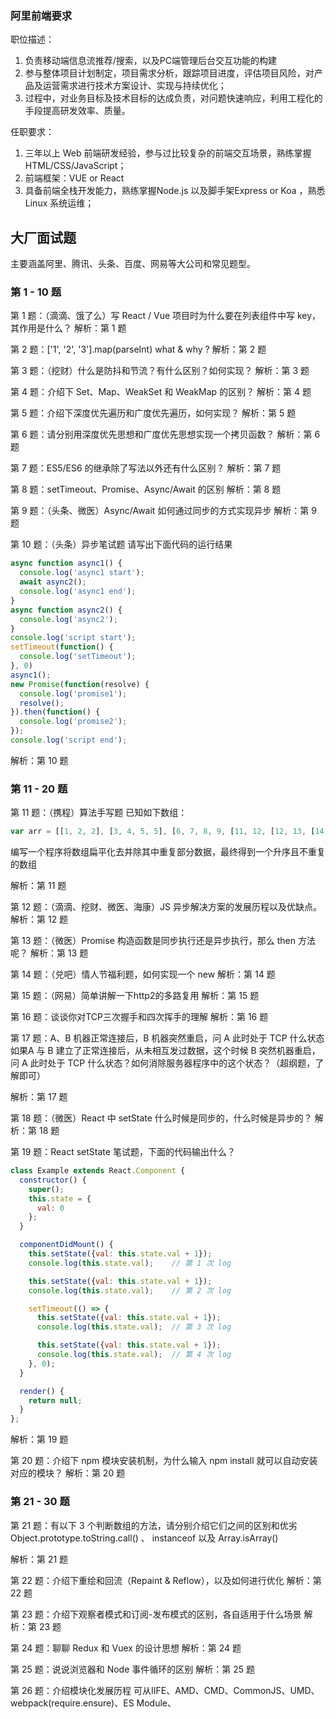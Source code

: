 ### 阿里前端要求

职位描述：

1. 负责移动端信息流推荐/搜索，以及PC端管理后台交互功能的构建
2. 参与整体项目计划制定，项目需求分析，跟踪项目进度，评估项目风险，对产品及运营需求进行技术方案设计、实现与持续优化；
3. 过程中，对业务目标及技术目标的达成负责，对问题快速响应，利用工程化的手段提高研发效率、质量。

任职要求：

1. 三年以上 Web 前端研发经验，参与过比较复杂的前端交互场景，熟练掌握 HTML/CSS/JavaScript；
2. 前端框架：VUE or React 
3. 具备前端全栈开发能力，熟练掌握Node.js 以及脚手架Express or Koa ，熟悉 Linux 系统运维； 



## 大厂面试题

主要涵盖阿里、腾讯、头条、百度、网易等大公司和常见题型。

### 第 1 - 10 题

第 1 题：（滴滴、饿了么）写 React / Vue 项目时为什么要在列表组件中写 key，其作用是什么？
解析：第 1 题

第 2 题：['1', '2', '3'].map(parseInt) what & why ?
解析：第 2 题


第 3 题：（挖财）什么是防抖和节流？有什么区别？如何实现？
解析：第 3 题


第 4 题：介绍下 Set、Map、WeakSet 和 WeakMap 的区别？
解析：第 4 题


第 5 题：介绍下深度优先遍历和广度优先遍历，如何实现？
解析：第 5 题


第 6 题：请分别用深度优先思想和广度优先思想实现一个拷贝函数？
解析：第 6 题


第 7 题：ES5/ES6 的继承除了写法以外还有什么区别？
解析：第 7 题


第 8 题：setTimeout、Promise、Async/Await 的区别
解析：第 8 题


第 9 题：（头条、微医）Async/Await 如何通过同步的方式实现异步
解析：第 9 题


第 10 题：（头条）异步笔试题
请写出下面代码的运行结果

~~~js
async function async1() {
  console.log('async1 start');
  await async2();
  console.log('async1 end');
}
async function async2() {
  console.log('async2');
}
console.log('script start');
setTimeout(function() {
  console.log('setTimeout');
}, 0)
async1();
new Promise(function(resolve) {
  console.log('promise1');
  resolve();
}).then(function() {
  console.log('promise2');
});
console.log('script end');
~~~

解析：第 10 题



### 第 11 - 20 题

第 11 题：（携程）算法手写题
已知如下数组：

~~~js
var arr = [[1, 2, 2], [3, 4, 5, 5], [6, 7, 8, 9, [11, 12, [12, 13, [14] ] ] ], 10];
~~~

编写一个程序将数组扁平化去并除其中重复部分数据，最终得到一个升序且不重复的数组

解析：第 11 题


第 12 题：（滴滴、挖财、微医、海康）JS 异步解决方案的发展历程以及优缺点。
解析：第 12 题

第 13 题：（微医）Promise 构造函数是同步执行还是异步执行，那么 then 方法呢？
解析：第 13 题

第 14 题：（兑吧）情人节福利题，如何实现一个 new
解析：第 14 题

第 15 题：（网易）简单讲解一下http2的多路复用
解析：第 15 题


第 16 题：谈谈你对TCP三次握手和四次挥手的理解
解析：第 16 题


第 17 题：A、B 机器正常连接后，B 机器突然重启，问 A 此时处于 TCP 什么状态
如果A 与 B 建立了正常连接后，从未相互发过数据，这个时候 B 突然机器重启，问 A 此时处于 TCP 什么状态？如何消除服务器程序中的这个状态？（超纲题，了解即可）

解析：第 17 题


第 18 题：（微医）React 中 setState 什么时候是同步的，什么时候是异步的？
解析：第 18 题

第 19 题：React setState 笔试题，下面的代码输出什么？

~~~js
class Example extends React.Component {
  constructor() {
    super();
    this.state = {
      val: 0
    };
  }

  componentDidMount() {
    this.setState({val: this.state.val + 1});
    console.log(this.state.val);    // 第 1 次 log

    this.setState({val: this.state.val + 1});
    console.log(this.state.val);    // 第 2 次 log

    setTimeout(() => {
      this.setState({val: this.state.val + 1});
      console.log(this.state.val);  // 第 3 次 log

      this.setState({val: this.state.val + 1});
      console.log(this.state.val);  // 第 4 次 log
    }, 0);
  }

  render() {
    return null;
  }
};
~~~

解析：第 19 题


第 20 题：介绍下 npm 模块安装机制，为什么输入 npm install 就可以自动安装对应的模块？
解析：第 20 题

### 第 21 - 30 题

第 21 题：有以下 3 个判断数组的方法，请分别介绍它们之间的区别和优劣
Object.prototype.toString.call() 、 instanceof 以及 Array.isArray()

解析：第 21 题


第 22 题：介绍下重绘和回流（Repaint & Reflow），以及如何进行优化
解析：第 22 题


第 23 题：介绍下观察者模式和订阅-发布模式的区别，各自适用于什么场景
解析：第 23 题


第 24 题：聊聊 Redux 和 Vuex 的设计思想
解析：第 24 题


第 25 题：说说浏览器和 Node 事件循环的区别
解析：第 25 题


第 26 题：介绍模块化发展历程
可从IIFE、AMD、CMD、CommonJS、UMD、webpack(require.ensure)、ES Module、<script type="module"> 这几个角度考虑。

解析：第 26 题


第 27 题：全局作用域中，用 const 和 let 声明的变量不在 window 上，那到底在哪里？如何去获取？。
解析：第 27 题


第 28 题：cookie 和 token 都存放在 header 中，为什么不会劫持 token？
解析：第 28 题


第 29 题：聊聊 Vue 的双向数据绑定，Model 如何改变 View，View 又是如何改变 Model 的
解析：第 29 题

### 第 31 - 40 题

第 30 题：两个数组合并成一个数组
请把两个数组 [‘A1’, ‘A2’, ‘B1’, ‘B2’, ‘C1’, ‘C2’, ‘D1’, ‘D2’] 和 [‘A’, ‘B’, ‘C’, ‘D’]，合并为 [‘A1’, ‘A2’, ‘A’, ‘B1’, ‘B2’, ‘B’, ‘C1’, ‘C2’, ‘C’, ‘D1’, ‘D2’, ‘D’]。

解析： 第 30 题

第 31 题：改造下面的代码，使之输出0 - 9，写出你能想到的所有解法。

~~~js
for (var i = 0; i< 10; i++){
	setTimeout(() => {
		console.log(i);
    }, 1000)
}
~~~

解析：第 31 题


第 32 题：Virtual DOM 真的比操作原生 DOM 快吗？谈谈你的想法。
解析：第 32 题

第 33 题：下面的代码打印什么内容，为什么？

~~~js
var b = 10;
(function b(){
    b = 20;
    console.log(b); 
})();
~~~



第 34 题：简单改造下面的代码，使之分别打印 10 和 20。

~~~js
var b = 10;
(function b(){
    b = 20;
    console.log(b); 
})();
~~~


解析：第 34 题


第 35 题：浏览器缓存读取规则
可以分成 Service Worker、Memory Cache、Disk Cache 和 Push Cache，那请求的时候 from memory cache 和 from disk cache 的依据是什么，哪些数据什么时候存放在 Memory Cache 和 Disk Cache中？

解析：第 35 题


第 36 题：使用迭代的方式实现 flatten 函数。
解析：第 36 题


第 37 题：为什么 Vuex 的 mutation 和 Redux 的 reducer 中不能做异步操作？
解析：第 37 题

第 38 题：（京东）下面代码中 a 在什么情况下会打印 1？
var a = ?;
if(a == 1 && a == 2 && a == 3){
 	console.log(1);
}

解析：第 38 题


第 39 题：介绍下 BFC 及其应用。
解析：第 39 题


第 40 题：在 Vue 中，子组件为何不可以修改父组件传递的 Prop
如果修改了，Vue 是如何监控到属性的修改并给出警告的。

解析：第 40 题

### 第 41 - 50 题

第 41 题：下面代码输出什么

~~~js
var a = 10;
(function () {
    console.log(a)
    a = 5
    console.log(window.a)
    var a = 20;
    console.log(a)
})()
~~~


解析：第 41题


第 42 题：实现一个 sleep 函数
比如 sleep(1000) 意味着等待1000毫秒，可从 Promise、Generator、Async/Await 等角度实现

解析：第 42 题


第 43 题：使用 sort() 对数组 [3, 15, 8, 29, 102, 22] 进行排序，输出结果
解析：第 43 题


第 44 题：介绍 HTTPS 握手过程
解析：第 44 题

第 45 题：HTTPS 握手过程中，客户端如何验证证书的合法性
解析：第 45 题

第 46 题：输出以下代码执行的结果并解释为什么
var obj = {
    '2': 3,
    '3': 4,
    'length': 2,
    'splice': Array.prototype.splice,
    'push': Array.prototype.push
}
obj.push(1)
obj.push(2)
console.log(obj)


第 47 题：双向绑定和 vuex 是否冲突
解析：第 47 题


第 48 题：call 和 apply 的区别是什么，哪个性能更好一些
解析：第 48 题


第 49 题：为什么通常在发送数据埋点请求的时候使用的是 1x1 像素的透明 gif 图片？
解析：第 49 题


第 50 题：（百度）实现 (5).add(3).minus(2) 功能。
例： 5 + 3 - 2，结果为 6

解析：第 50 题

### 第 51 - 60 题

第 51 题：Vue 的响应式原理中 Object.defineProperty 有什么缺陷？
为什么在 Vue3.0 采用了 Proxy，抛弃了 Object.defineProperty？

解析：第 51 题


第 52 题：怎么让一个 div 水平垂直居中
解析：第 52 题


第 53 题：输出以下代码的执行结果并解释为什么
var a = {n: 1};
var b = a;
a.x = a = {n: 2};

console.log(a.x) 	
console.log(b.x)


第 54 题：冒泡排序如何实现，时间复杂度是多少， 还可以如何改进？
解析：第 54 题


第 55 题：某公司 1 到 12 月份的销售额存在一个对象里面
如下：{1:222, 2:123, 5:888}，请把数据处理为如下结构：[222, 123, null, null, 888, null, null, null, null, null, null, null]。

解析：第 55 题

第 56 题：要求设计 LazyMan 类，实现以下功能。

~~~js
LazyMan('Tony');
// Hi I am Tony

LazyMan('Tony').sleep(10).eat('lunch');
// Hi I am Tony
// 等待了10秒...
// I am eating lunch

LazyMan('Tony').eat('lunch').sleep(10).eat('dinner');
// Hi I am Tony
// I am eating lunch
// 等待了10秒...
// I am eating diner

LazyMan('Tony').eat('lunch').eat('dinner').sleepFirst(5).sleep(10).eat('junk food');
// Hi I am Tony
// 等待了5秒...
// I am eating lunch
// I am eating dinner
// 等待了10秒...
// I am eating junk food

~~~




第 57 题：分析比较 opacity: 0、visibility: hidden、display: none 优劣和适用场景。
解析：第 57 题


第 58 题：箭头函数与普通函数（function）的区别是什么？构造函数（function）可以使用 new 生成实例，那么箭头函数可以吗？为什么？
解析：第 58 题


第 59 题：给定两个数组，写一个方法来计算它们的交集。
例如：给定 nums1 = [1, 2, 2, 1]，nums2 = [2, 2]，返回 [2, 2]。

解析：第 59 题

第 60 题：已知如下代码，如何修改才能让图片宽度为 300px ？注意下面代码不可修改。
<img src="1.jpg" style="width:480px!important;”>

解析：第 60 题

### 第 61 - 70 题

第 61 题：介绍下如何实现 token 加密
解析：第 61 题


第 62 题：redux 为什么要把 reducer 设计成纯函数
解析：第 62 题


第 63 题：如何设计实现无缝轮播
解析：第 63 题


第 64 题：模拟实现一个 Promise.finally
解析：第 64 题


第 65 题： a.b.c.d 和 a['b']['c']['d']，哪个性能更高？
解析：第 65 题


第 66 题：ES6 代码转成 ES5 代码的实现思路是什么
解析：第 66 题


第 67 题：数组编程题
随机生成一个长度为 10 的整数类型的数组，例如 [2, 10, 3, 4, 5, 11, 10, 11, 20]，将其排列成一个新数组，要求新数组形式如下，例如 [[2, 3, 4, 5], [10, 11], [20]]。

解析：第 67 题


第 68 题： 如何解决移动端 Retina 屏 1px 像素问题
解析：第 68 题


第 69 题： 如何把一个字符串的大小写取反（大写变小写小写变大写），例如 ’AbC’ 变成 ‘aBc’ 。
解析：第 69 题


第 70 题： 介绍下 webpack 热更新原理，是如何做到在不刷新浏览器的前提下更新页面的
解析：第 70 题

### 第 71 - 80 题

第 71 题： 实现一个字符串匹配算法，从长度为 n 的字符串 S 中，查找是否存在字符串 T，T 的长度是 m，若存在返回所在位置。
解析：第 71 题


第 72 题： 为什么普通 for 循环的性能远远高于 forEach 的性能，请解释其中的原因。


解析：第 72 题


第 73 题： 介绍下 BFC、IFC、GFC 和 FFC
解析：第 73 题


第 74 题： 使用 JavaScript Proxy 实现简单的数据绑定
解析：第 74 题


第 75 题：数组里面有10万个数据，取第一个元素和第10万个元素的时间相差多少
解析：第 75 题


第 76 题：输出以下代码运行结果

~~~js
// example 1
var a={}, b='123', c=123;  
a[b]='b';
a[c]='c';  
console.log(a[b]);

---------------------
// example 2
var a={}, b=Symbol('123'), c=Symbol('123');  
a[b]='b';
a[c]='c';  
console.log(a[b]);

---------------------
// example 3
var a={}, b={key:'123'}, c={key:'456'};  
a[b]='b';
a[c]='c';  
console.log(a[b]);
~~~


第 77 题：算法题「旋转数组」
给定一个数组，将数组中的元素向右移动 k 个位置，其中 k 是非负数。

示例 1：

输入: [1, 2, 3, 4, 5, 6, 7] 和 k = 3
输出: [5, 6, 7, 1, 2, 3, 4]
解释:
向右旋转 1 步: [7, 1, 2, 3, 4, 5, 6]
向右旋转 2 步: [6, 7, 1, 2, 3, 4, 5]
向右旋转 3 步: [5, 6, 7, 1, 2, 3, 4]
1
2
3
4
5
6
示例 2：

输入: [-1, -100, 3, 99] 和 k = 2
输出: [3, 99, -1, -100]
解释: 
向右旋转 1 步: [99, -1, -100, 3]
向右旋转 2 步: [3, 99, -1, -100]
1
2
3
4
5
解析：第 77 题


第 78 题：Vue 的父组件和子组件生命周期钩子执行顺序是什么
解析：第 78 题


第 79 题：input 搜索如何防抖，如何处理中文输入
解析：第 79 题


第 80 题：介绍下 Promise.all 使用、原理实现及错误处理
解析：第 80 题

### 第 81 - 90 题

第 81 题：打印出 1 - 10000 之间的所有对称数
例如：121、1331 等

解析：第 81 题


第 82 题：周一算法题之「移动零」
给定一个数组 nums，编写一个函数将所有 0 移动到数组的末尾，同时保持非零元素的相对顺序。

示例:

输入: [0,1,0,3,12]
输出: [1,3,12,0,0]
1
2
说明:

必须在原数组上操作，不能拷贝额外的数组。

尽量减少操作次数。

解析：第 82 题


第 83 题：var、let 和 const 区别的实现原理是什么
解析：第 83 题

第 84 题：请实现一个 add 函数，满足以下功能。

~~~js
add(1); 			// 1
add(1)(2);  	// 3
add(1)(2)(3)；// 6
add(1)(2, 3); // 6
add(1, 2)(3); // 6
add(1, 2, 3); // 6
~~~


解析：第 84 题


第 85 题：react-router 里的 <Link> 标签和 <a> 标签有什么区别
如何禁掉 <a> 标签默认事件，禁掉之后如何实现跳转。

解析：第 85 题


第 86 题：（京东、快手）周一算法题之「两数之和」
给定一个整数数组和一个目标值，找出数组中和为目标值的两个数。

你可以假设每个输入只对应一种答案，且同样的元素不能被重复利用。

示例：

给定 nums = [2, 7, 11, 15], target = 9

因为 nums[0] + nums[1] = 2 + 7 = 9
所以返回 [0, 1]
1
2
3
4
解析：第 86 题

第 87 题：在输入框中如何判断输入的是一个正确的网址。
解析：第 87 题


第 88 题：实现 convert 方法，把原始 list 转换成树形结构，要求尽可能降低时间复杂度
以下数据结构中，id 代表部门编号，name 是部门名称，parentId 是父部门编号，为 0 代表一级部门，现在要求实现一个 convert 方法，把原始 list 转换成树形结构，parentId 为多少就挂载在该 id 的属性 children 数组下，结构如下：

~~~js
// 原始 list 如下
let list =[
    {id:1,name:'部门A',parentId:0},
    {id:2,name:'部门B',parentId:0},
    {id:3,name:'部门C',parentId:1},
    {id:4,name:'部门D',parentId:1},
    {id:5,name:'部门E',parentId:2},
    {id:6,name:'部门F',parentId:3},
    {id:7,name:'部门G',parentId:2},
    {id:8,name:'部门H',parentId:4}
];
const result = convert(list, ...);

// 转换后的结果如下
let result = [
    {
      id: 1,
      name: '部门A',
      parentId: 0,
      children: [
        {
          id: 3,
          name: '部门C',
          parentId: 1,
          children: [
            {
              id: 6,
              name: '部门F',
              parentId: 3
            }, {
              id: 16,
              name: '部门L',
              parentId: 3
            }
          ]
        },
        {
          id: 4,
          name: '部门D',
          parentId: 1,
          children: [
            {
              id: 8,
              name: '部门H',
              parentId: 4
            }
          ]
        }
      ]
    },
  ···
];
~~~


第 89 题：设计并实现 Promise.race()
解析：第 89 题


第 90 题：实现模糊搜索结果的关键词高亮显示

解析：第 90 题

### 第 91 - 100 题

第 91 题：介绍下 HTTPS 中间人攻击
解析：第 91 题


第 92 题：已知数据格式，实现一个函数 fn 找出链条中所有的父级 id
 const value = '112'
const fn = (value) => {
...
}
fn(value) // 输出 [1， 11， 112]
1
2
3
4
5

解析：第 92 题


第 93 题：给定两个大小为 m 和 n 的有序数组 nums1 和 nums2。请找出这两个有序数组的中位数。要求算法的时间复杂度为 O(log(m+n))。
示例 1：

nums1 = [1, 3]
nums2 = [2]
1
2
中位数是 2.0

示例 2：

nums1 = [1, 2]
nums2 = [3, 4]
1
2
中位数是(2 + 3) / 2 = 2.5

解析：第 93 题


第 94 题：vue 在 v-for 时给每项元素绑定事件需要用事件代理吗？为什么？
解析：第 94 题


第 95 题：模拟实现一个深拷贝，并考虑对象相互引用以及 Symbol 拷贝的情况
解析：第 95 题


第 96 题：介绍下前端加密的常见场景和方法
解析：第 96 题


第 97 题：React 和 Vue 的 diff 时间复杂度从 O(n^3) 优化到 O(n) ，那么 O(n^3) 和 O(n) 是如何计算出来的？
解析：第 97 题

第 98 题：（京东）写出如下代码的打印结果

~~~js
function changeObjProperty(o) {
  o.siteUrl = "http://www.baidu.com"
  o = new Object()
  o.siteUrl = "http://www.google.com"
} 
let webSite = new Object();
changeObjProperty(webSite);
console.log(webSite.siteUrl);
~~~

解析：第 98 题


第 99 题：（bilibili）编程算法题
用 JavaScript 写一个函数，输入 int 型，返回整数逆序后的字符串。如：输入整型 1234，返回字符串“4321”。要求必须使用递归函数调用，不能用全局变量，输入函数必须只有一个参数传入，必须返回字符串。

解析：第 99 题

第 100 题：（京东）请写出如下代码的打印结果

~~~js
function changeObjProperty(o) {
  o.siteUrl = "http://www.baidu.com"
  o = new Object()
  o.siteUrl = "http://www.google.com"
} 
let webSite = new Object();
changeObjProperty(webSite);
console.log(webSite.siteUrl);
~~~

答案链接 

https://github.com/Advanced-Frontend/Daily-Interview-Question/issues/152